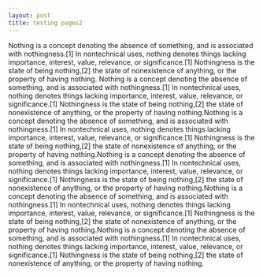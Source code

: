 ```yaml
---
layout: post
title: testing pages2
---
```


Nothing is a concept denoting the absence of something, and is associated with nothingness.[1] In nontechnical uses, nothing denotes things lacking importance, interest, value, relevance, or significance.[1] Nothingness is the state of being nothing,[2] the state of nonexistence of anything, or the property of having nothing.
Nothing is a concept denoting the absence of something, and is associated with nothingness.[1] In nontechnical uses, nothing denotes things lacking importance, interest, value, relevance, or significance.[1] Nothingness is the state of being nothing,[2] the state of nonexistence of anything, or the property of having nothing.Nothing is a concept denoting the absence of something, and is associated with nothingness.[1] In nontechnical uses, nothing denotes things lacking importance, interest, value, relevance, or significance.[1] Nothingness is the state of being nothing,[2] the state of nonexistence of anything, or the property of having nothing.Nothing is a concept denoting the absence of something, and is associated with nothingness.[1] In nontechnical uses, nothing denotes things lacking importance, interest, value, relevance, or significance.[1] Nothingness is the state of being nothing,[2] the state of nonexistence of anything, or the property of having nothing.Nothing is a concept denoting the absence of something, and is associated with nothingness.[1] In nontechnical uses, nothing denotes things lacking importance, interest, value, relevance, or significance.[1] Nothingness is the state of being nothing,[2] the state of nonexistence of anything, or the property of having nothing.Nothing is a concept denoting the absence of something, and is associated with nothingness.[1] In nontechnical uses, nothing denotes things lacking importance, interest, value, relevance, or significance.[1] Nothingness is the state of being nothing,[2] the state of nonexistence of anything, or the property of having nothing.

